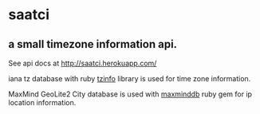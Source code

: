 # saatci
## a small timezone information api.

See api docs at http://saatci.herokuapp.com/

iana tz database with ruby [tzinfo](https://github.com/tzinfo/tzinfo) library is used for time zone information.

MaxMind GeoLite2 City database is used with [maxminddb](https://github.com/yhirose/maxminddb) ruby gem for ip location information.
